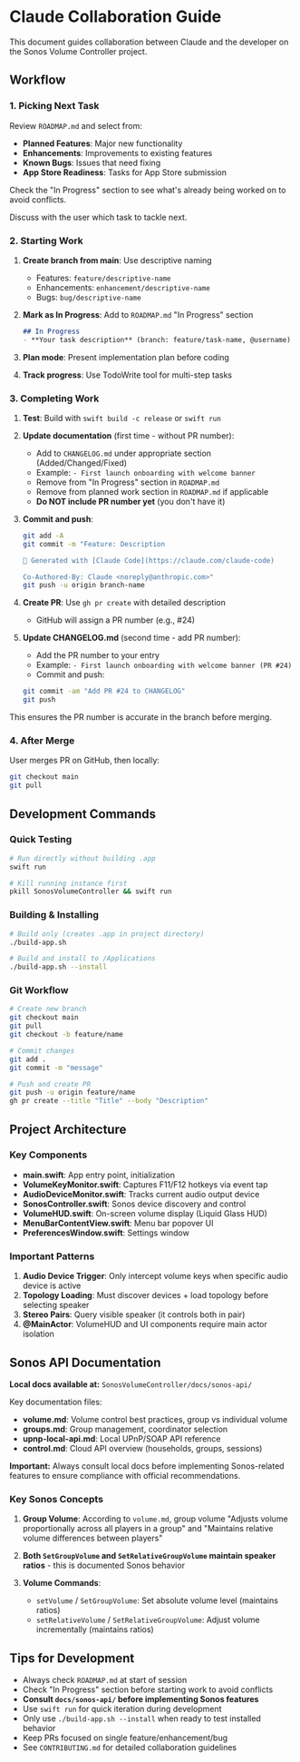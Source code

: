 # Claude Collaboration Guide

This document guides collaboration between Claude and the developer on the Sonos Volume Controller project.

## Workflow

### 1. Picking Next Task

Review `ROADMAP.md` and select from:
- **Planned Features**: Major new functionality
- **Enhancements**: Improvements to existing features
- **Known Bugs**: Issues that need fixing
- **App Store Readiness**: Tasks for App Store submission

Check the "In Progress" section to see what's already being worked on to avoid conflicts.

Discuss with the user which task to tackle next.

### 2. Starting Work

1. **Create branch from main**: Use descriptive naming
   - Features: `feature/descriptive-name`
   - Enhancements: `enhancement/descriptive-name`
   - Bugs: `bug/descriptive-name`

2. **Mark as In Progress**: Add to `ROADMAP.md` "In Progress" section
   ```markdown
   ## In Progress
   - **Your task description** (branch: feature/task-name, @username)
   ```

3. **Plan mode**: Present implementation plan before coding

4. **Track progress**: Use TodoWrite tool for multi-step tasks

### 3. Completing Work

1. **Test**: Build with `swift build -c release` or `swift run`

2. **Update documentation** (first time - without PR number):
   - Add to `CHANGELOG.md` under appropriate section (Added/Changed/Fixed)
   - Example: `- First launch onboarding with welcome banner`
   - Remove from "In Progress" section in `ROADMAP.md`
   - Remove from planned work section in `ROADMAP.md` if applicable
   - **Do NOT include PR number yet** (you don't have it)

3. **Commit and push**:
   ```bash
   git add -A
   git commit -m "Feature: Description

   🤖 Generated with [Claude Code](https://claude.com/claude-code)

   Co-Authored-By: Claude <noreply@anthropic.com>"
   git push -u origin branch-name
   ```

4. **Create PR**: Use `gh pr create` with detailed description
   - GitHub will assign a PR number (e.g., #24)

5. **Update CHANGELOG.md** (second time - add PR number):
   - Add the PR number to your entry
   - Example: `- First launch onboarding with welcome banner (PR #24)`
   - Commit and push:
   ```bash
   git commit -am "Add PR #24 to CHANGELOG"
   git push
   ```

This ensures the PR number is accurate in the branch before merging.

### 4. After Merge

User merges PR on GitHub, then locally:
```bash
git checkout main
git pull
```

## Development Commands

### Quick Testing
```bash
# Run directly without building .app
swift run

# Kill running instance first
pkill SonosVolumeController && swift run
```

### Building & Installing
```bash
# Build only (creates .app in project directory)
./build-app.sh

# Build and install to /Applications
./build-app.sh --install
```

### Git Workflow
```bash
# Create new branch
git checkout main
git pull
git checkout -b feature/name

# Commit changes
git add .
git commit -m "message"

# Push and create PR
git push -u origin feature/name
gh pr create --title "Title" --body "Description"
```

## Project Architecture

### Key Components

- **main.swift**: App entry point, initialization
- **VolumeKeyMonitor.swift**: Captures F11/F12 hotkeys via event tap
- **AudioDeviceMonitor.swift**: Tracks current audio output device
- **SonosController.swift**: Sonos device discovery and control
- **VolumeHUD.swift**: On-screen volume display (Liquid Glass HUD)
- **MenuBarContentView.swift**: Menu bar popover UI
- **PreferencesWindow.swift**: Settings window

### Important Patterns

1. **Audio Device Trigger**: Only intercept volume keys when specific audio device is active
2. **Topology Loading**: Must discover devices + load topology before selecting speaker
3. **Stereo Pairs**: Query visible speaker (it controls both in pair)
4. **@MainActor**: VolumeHUD and UI components require main actor isolation

## Sonos API Documentation

**Local docs available at:** `SonosVolumeController/docs/sonos-api/`

Key documentation files:
- **volume.md**: Volume control best practices, group vs individual volume
- **groups.md**: Group management, coordinator selection
- **upnp-local-api.md**: Local UPnP/SOAP API reference
- **control.md**: Cloud API overview (households, groups, sessions)

**Important:** Always consult local docs before implementing Sonos-related features to ensure compliance with official recommendations.

### Key Sonos Concepts

1. **Group Volume**: According to `volume.md`, group volume "Adjusts volume proportionally across all players in a group" and "Maintains relative volume differences between players"

2. **Both `SetGroupVolume` and `SetRelativeGroupVolume` maintain speaker ratios** - this is documented Sonos behavior

3. **Volume Commands**:
   - `setVolume` / `SetGroupVolume`: Set absolute volume level (maintains ratios)
   - `setRelativeVolume` / `SetRelativeGroupVolume`: Adjust volume incrementally (maintains ratios)

## Tips for Development

- Always check `ROADMAP.md` at start of session
- Check "In Progress" section before starting work to avoid conflicts
- **Consult `docs/sonos-api/` before implementing Sonos features**
- Use `swift run` for quick iteration during development
- Only use `./build-app.sh --install` when ready to test installed behavior
- Keep PRs focused on single feature/enhancement/bug
- See `CONTRIBUTING.md` for detailed collaboration guidelines